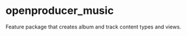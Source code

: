 openproducer_music
==================

Feature package that creates album and track content types and views.
